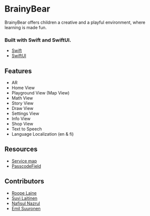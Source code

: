 # BrainyBear
BrainyBear offers children a creative and a playful environment, where learning is made fun.

### Built with Swift and SwiftUI.
- [Swift](https://developer.apple.com/swift/)
- [SwiftUI](https://developer.apple.com/xcode/swiftui/)

## Features
- AR
- Home View
- Playground View (Map View)
- Math View
- Story View
- Draw View
- Settings View
- Info View
- Shop View
- Text to Speech
- Language Localization (en & fi)

## Resources
- [Service map](https://servicemap.hel.fi/en)
- [PasscodeField](https://github.com/hengyu/PasscodeField)

## Contributors
- [Roope Laine](https://github.com/Liideli)
- [Suvi Laitinen](https://github.com/Sofvi/)
- [Nafisul Nazrul](https://github.com/nafitus)
- [Emil Suuronen](https://github.com/EmilSuuronen)
